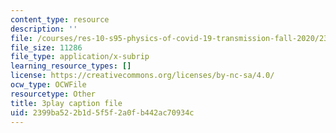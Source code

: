 ```yaml
---
content_type: resource
description: ''
file: /courses/res-10-s95-physics-of-covid-19-transmission-fall-2020/2399ba522b1d5f5f2a0fb442ac70934c_jq7d4fE39aM.srt
file_size: 11286
file_type: application/x-subrip
learning_resource_types: []
license: https://creativecommons.org/licenses/by-nc-sa/4.0/
ocw_type: OCWFile
resourcetype: Other
title: 3play caption file
uid: 2399ba52-2b1d-5f5f-2a0f-b442ac70934c
---
```

